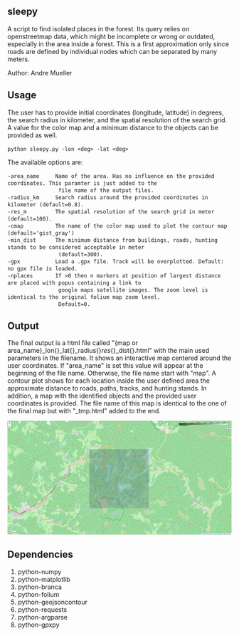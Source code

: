 sleepy
------

A script to find isolated places in the forest. Its query relies on openstreetmap data, which might be incomplete
or wrong or outdated, especially in the area inside a forest. This is a first approximation only since roads are defined
by individual nodes which can be separated by many meters.

Author: Andre Mueller

Usage
-----

The user has to provide initial coordinates (longitude, latitude) in degrees, the search radius in kilometer, and the 
spatial resolution of the search grid. A value for the color map and a minimum distance to the objects can be provided
as well.

```
python sleepy.py -lon <deg> -lat <deg>
```

The available options are:

    -area_name     Name of the area. Has no influence on the provided coordinates. This paramter is just added to the 
                    file name of the output files.
    -radius_km     Search radius around the provided coordinates in kilometer (default=0.8).
    -res_m         The spatial resolution of the search grid in meter (default=100).
    -cmap          The name of the color map used to plot the contour map (default='gist_gray')
    -min_dist      The minimum distance from buildings, roads, hunting stands to be considered acceptable in meter 
                    (default=300).
    -gpx           Load a .gpx file. Track will be overplotted. Default: no gpx file is loaded.
    -nplaces       If >0 then n markers at position of largest distance are placed with popus containing a link to 
                    google maps satellite images. The zoom level is identical to the original folium map zoom level.
                    Default=0.


Output
------

The final output is a html file called "{map or area_name}_lon{}_lat{}_radius{}_res_{}_dist{}.html" with the main used 
parameters in the filename. It shows an interactive map centered around the user
coordinates. If "area_name" is set this value will appear at the beginning of the file name. Otherwise, the file name start 
with "map". A contour plot shows for each location inside the user defined area the approximate distance to roads, 
paths, tracks, and hunting stands. In addition, a map with the identified objects and the provided user coordinates is 
provided. The file name of this map is identical to the one of the final map but with "_tmp.html" added to the end.

![Example output](https://github.com/amuellerastro/sleepy/blob/main/example.png?raw=true)


Dependencies
------------

   1. python-numpy
   1. python-matplotlib
   1. python-branca
   1. python-folium
   1. python-geojsoncontour
   1. python-requests
   1. python-argparse
   1. python-gpxpy
